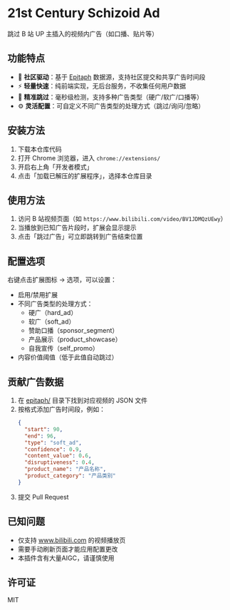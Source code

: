 # 21st Century Schizoid Ad

跳过 B 站 UP 主插入的视频内广告（如口播、贴片等）

## 功能特点

- 📌 **社区驱动**：基于 [Epitaph](epitaph/) 数据源，支持社区提交和共享广告时间段
- ⚡ **轻量快速**：纯前端实现，无后台服务，不收集任何用户数据
- 🎯 **精准跳过**：毫秒级检测，支持多种广告类型（硬广/软广/口播等）
- ⚙️ **灵活配置**：可自定义不同广告类型的处理方式（跳过/询问/忽略）

## 安装方法

1. 下载本仓库代码
2. 打开 Chrome 浏览器，进入 `chrome://extensions/`
3. 开启右上角「开发者模式」
4. 点击「加载已解压的扩展程序」，选择本仓库目录

## 使用方法

1. 访问 B 站视频页面（如 `https://www.bilibili.com/video/BV1JDMQzUEwy`）
2. 当播放到已知广告片段时，扩展会显示提示
3. 点击「跳过广告」可立即跳转到广告结束位置

## 配置选项

右键点击扩展图标 → 选项，可以设置：

- 启用/禁用扩展
- 不同广告类型的处理方式：
  - 硬广（hard_ad）
  - 软广（soft_ad）
  - 赞助口播（sponsor_segment）
  - 产品展示（product_showcase）
  - 自我宣传（self_promo）
- 内容价值阈值（低于此值自动跳过）

## 贡献广告数据

1. 在 [epitaph/](epitaph/) 目录下找到对应视频的 JSON 文件
2. 按格式添加广告时间段，例如：
   ```json
   {
     "start": 90,
     "end": 96,
     "type": "soft_ad",
     "confidence": 0.9,
     "content_value": 0.6,
     "disruptiveness": 0.4,
     "product_name": "产品名称",
     "product_category": "产品类别"
   }
   ```
3. 提交 Pull Request

## 已知问题

- 仅支持 www.bilibili.com 的视频播放页
- 需要手动刷新页面才能应用配置更改
- 本插件含有大量AIGC，请谨慎使用

## 许可证

MIT

